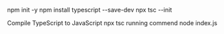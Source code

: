 npm init -y
npm install typescript --save-dev
npx tsc --init

Compile TypeScript to JavaScript
npx tsc
running commend node index.js
